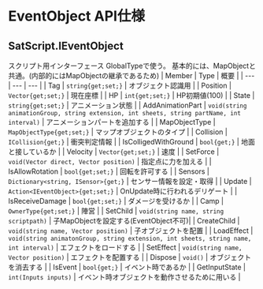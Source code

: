 # EventObject API仕様
## SatScript.IEventObject
スクリプト用インターフェース
GlobalTypeで使う。
基本的には、MapObjectと共通。(内部的にはMapObjectの継承であるため)
| Member | Type | 概要 |
| --- | --- | --- |
| Tag | ```string{get;set;}``` | オブジェクト認識用 | 
| Position | ```Vector{get;set;}``` | 現在座標 | 
| HP | ```int{get;set;}``` | HP初期値(100) |
| State | ```string{get;set;}``` | アニメーション状態 |
| AddAnimationPart | ```void(string animationGroup, string extension, int sheets, string partName, int interval)``` | アニメーションパートを追加する |
| MapObjectType | ```MapObjectType{get;set;}``` | マップオブジェクトのタイプ |
| Collision | ```ICollision{get;}``` | 衝突判定情報 |
| IsColligedWithGround | ```bool{get;}``` | 地面と接しているか |
| Velocity | ```Vector{get;set;}``` | 速度 | 
| SetForce | ```void(Vector direct, Vector position)``` | 指定点に力を加える |
| IsAllowRotation | ```bool{get;set;}``` | 回転を許可する | 
| Sensors | ```Dictionary<string, ISensor>{get;}``` | センサー情報を設定・取得 |
| Update | ```Action<IEventObject>{get;set;}``` | OnUpdate時に行われるデリゲート |
| IsReceiveDamage | ```bool{get;set;}``` | ダメージを受けるか |
| Camp | ```OwnerType{get;set;}``` | 陣営 |
| SetChild | ```void(string name, string scriptpath)``` | 子MapObjectを設定する(EventObject不可)|
| CreateChild | ```void(string name, Vector position)``` | 子オブジェクトを配置 |
| LoadEffect | ```void(string animatonGroup, string extension, int sheets, string name, int interval)``` | エフェクトをロードする |
| SetEffect | ```void(string name, Vector position)``` | エフェクトを配置する |
| Dispose | ```void()``` | オブジェクトを消去する |
| IsEvent | ```bool{get;}``` | イベント時であるか |
| GetInputState | ```int(Inputs inputs)``` | イベント時オブジェクトを動作させるために用いる |